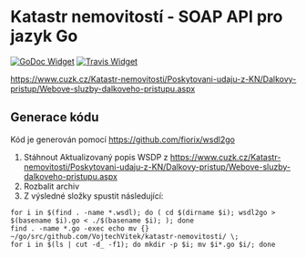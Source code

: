 # Katastr nemovitostí - SOAP API pro jazyk Go

[![GoDoc Widget]][GoDoc] [![Travis Widget]][Travis]

https://www.cuzk.cz/Katastr-nemovitosti/Poskytovani-udaju-z-KN/Dalkovy-pristup/Webove-sluzby-dalkoveho-pristupu.aspx

## Generace kódu
Kód je generován pomocí https://github.com/fiorix/wsdl2go

1. Stáhnout Aktualizovaný popis WSDP z https://www.cuzk.cz/Katastr-nemovitosti/Poskytovani-udaju-z-KN/Dalkovy-pristup/Webove-sluzby-dalkoveho-pristupu.aspx
2. Rozbalit archiv
3. Z výsledné složky spustit následující:

```
for i in $(find . -name *.wsdl); do ( cd $(dirname $i); wsdl2go > $(basename $i).go < ./$(basename $i); ); done
find . -name *.go -exec echo mv {} ~/go/src/github.com/VojtechVitek/katastr-nemovitosti/ \;
for i in $(ls | cut -d_ -f1); do mkdir -p $i; mv $i*.go $i/; done
```

[GoDoc]: https://godoc.org/github.com/VojtechVitek/katastr-nemovitosti
[GoDoc Widget]: https://godoc.org/github.com/VojtechVitek/katastr-nemovitosti?status.svg
[Travis]: https://travis-ci.org/VojtechVitek/katastr-nemovitosti
[Travis Widget]: https://travis-ci.org/VojtechVitek/katastr-nemovitosti.svg?branch=master
